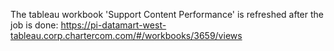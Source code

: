 The tableau workbook 'Support Content Performance' is refreshed after the job is done:
https://pi-datamart-west-tableau.corp.chartercom.com/#/workbooks/3659/views
